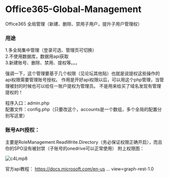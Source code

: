 # Office365-Global-Management
Office365 全局管理（新建、删除、禁用子用户，提升子用户管理权）

### 用途
1.多全局集中管理（登录可选、管理页可切换）  
2.不使用数据库，数据用api获取  
3.新建账号、删除、禁用、提权等。。。

强调一下，这个管理要基于几个权限（见论坛其他贴）也就是说提权这些操作的api权限需要管理账号授权。
作用是开好api权限以后，可以用这个php管理，当管理被封的时候也可以给任一账户提权为管理员。
不是用来给买了域名发现有管理提权的！

程序入口：admin.php  
配置文件：config.php（只要改这个，accounts是一个数组，多个全局的配置分别写这里）  

### 账号API授权：
主要是RoleManagement.ReadWrite.Directory（务必保证权限正确开启），而且你的SPO没有被封禁（子账号的onedrive可以正常使用）
附上权限图：  

![c4Lmp8](https://user-images.githubusercontent.com/68975045/116994043-d339f080-ad0a-11eb-9821-595d4b2e9c5e.jpg)


官方api教程：
        https://docs.microsoft.com/en-us ... view=graph-rest-1.0

